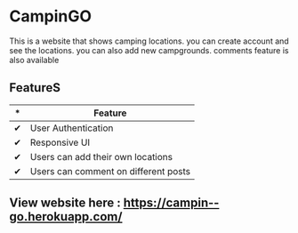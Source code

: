 # CampinGO
This is a website that shows camping locations. you can create account and see the locations. you can also add new campgrounds. comments feature is also available



## FeatureS

|  *  | Feature |
| ------ | ------|
| ✔ |   User Authentication
| ✔ |  Responsive UI
| ✔ |  Users can add their own locations
| ✔ |  Users can comment on different posts

## View website here : https://campin--go.herokuapp.com/
